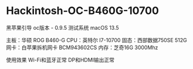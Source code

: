 # Hackintosh-OC-B460G-10700
黑苹果引导
oc版本 - 0.9.5
测试系统 macOS 13.5

主板：华硕 ROG B460-G
CPU：英特尔 I7-10700
固态：西部数据750SE 512G
网卡：白苹果拆机网卡 BCM943602CS
内存：芝奇16G 3000Mhz

使用效果
Wi-Fi和蓝牙正常
DP和HDMI输出正常


